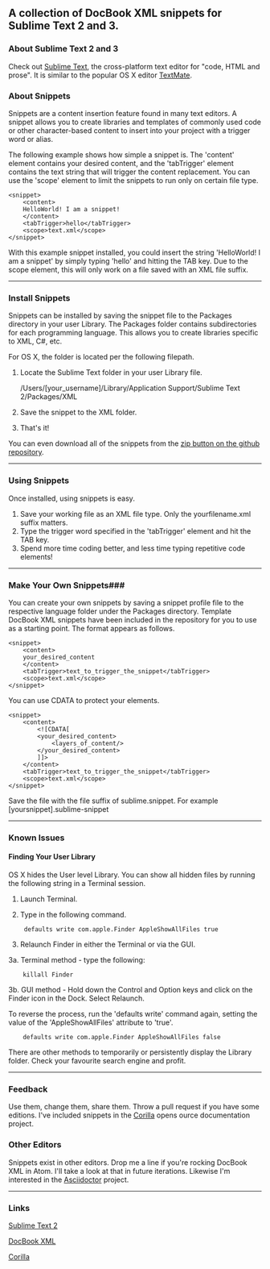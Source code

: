 ## A collection of DocBook XML snippets for Sublime Text 2 and 3. ##

### About Sublime Text 2 and 3 ###

Check out [Sublime Text](http://www.sublimetext.com/), the cross-platform text editor for "code, HTML and prose". It is similar to the popular OS X editor [TextMate](http://macromates.com/).

### About Snippets ###

Snippets are a content insertion feature found in many text editors. A snippet allows you to create libraries and templates of commonly used code or other character-based content to insert into your project with a trigger word or alias. 

The following example shows how simple a snippet is. The 'content' element contains your desired content, and the 'tabTrigger' element contains the text string that will trigger the content replacement. You can use the 'scope' element to limit the snippets to run only on certain file type.


	<snippet>
		<content>
		HelloWorld! I am a snippet!
		</content>
		<tabTrigger>hello</tabTrigger>
		<scope>text.xml</scope>
	</snippet>

With this example snippet installed, you could insert the string 'HelloWorld! I am a snippet' by simply typing 'hello' and hitting the TAB key. Due to the scope element, this will only work on a file saved with an XML file suffix. 


--------------------

### Install Snippets ###

Snippets can be installed by saving the snippet file to the Packages directory in your user Library. The Packages folder contains subdirectories for each programming language. This allows you to create libraries specific to XML, C#, etc. 

For OS X, the folder is located per the following filepath.

1. Locate the Sublime Text folder in your user Library file.

	/Users/[your_username]/Library/Application Support/Sublime Text 2/Packages/XML

2. Save the snippet to the XML folder.
3. That's it!

You can even download all of the snippets from the [zip button on the github repository](https://github.com/ddri/Sublime-Text-DocBook-XML-Snippets/zipball/master). 


--------------------


### Using Snippets ###

Once installed, using snippets is easy. 

1. Save your working file as an XML file type. Only the yourfilename.xml suffix matters. 
2. Type the trigger word specified in the 'tabTrigger' element and hit the TAB key.
3. Spend more time coding better, and less time typing repetitive code elements!


--------------------

### Make Your Own Snippets###

You can create your own snippets by saving a snippet profile file to the respective language folder under the Packages directory. Template DocBook XML snippets have been included in the repository for you to use as a starting point. The format appears as follows.


	<snippet>
		<content>
		your_desired_content
		</content>
		<tabTrigger>text_to_trigger_the_snippet</tabTrigger>
		<scope>text.xml</scope>
	</snippet>

You can use CDATA to protect your elements.

	<snippet>
		<content>
			<![CDATA[
			<your_desired_content>
				<layers_of_content/>
			</your_desired_content>	
			]]>
		</content>
		<tabTrigger>text_to_trigger_the_snippet</tabTrigger>
		<scope>text.xml</scope>
	</snippet>

Save the file with the file suffix of sublime.snippet. For example [yoursnippet].sublime-snippet


--------------------

### Known Issues ###

#### Finding Your User Library ####

OS X hides the User level Library. You can show all hidden files by running the following string in a Terminal session.

1. Launch Terminal.
2. Type in the following command.
		
		defaults write com.apple.Finder AppleShowAllFiles true

3. Relaunch Finder in either the Terminal or via the GUI.

3a. Terminal method - type the following:

		killall Finder

3b. GUI method - Hold down the Control and Option keys and click on the Finder icon in the Dock. Select Relaunch.

To reverse the process, run the 'defaults write' command again, setting the value of the 'AppleShowAllFiles' attribute to 'true'.

		defaults write com.apple.Finder AppleShowAllFiles false

There are other methods to temporarily or persistently display the Library folder. Check your favourite search engine and profit.

--------------------

### Feedback ###

Use them, change them, share them. Throw a pull request if you have some editions. I've included snippets in the [Corilla](http://www.corilla.co) opens ource documentation project. 

### Other Editors ###

Snippets exist in other editors. Drop me a line if you're rocking DocBook XML in Atom. I'll take a look at that in future iterations. Likewise I'm interested in the [Asciidoctor](http://asciidoctor.org/) project. 


--------------------

### Links ###

[Sublime Text 2](http://www.sublimetext.com/)

[DocBook XML](http://www.docbook.org/tdg/en/html/part2.html) 

[Corilla](http://www.corilla.co)
